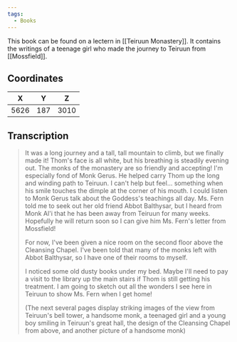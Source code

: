```yaml
---
tags:
  - Books
---
```


This book can be found on a lectern in [[Teiruun Monastery]]. It contains the writings of a teenage girl who made the journey to Teiruun from [[Mossfield]].

## Coordinates
| **X** | **Y** | **Z** |
| :---: | :---: | :---: |
| 5626  |  187  | 3010  |

## Transcription
> It was a long journey and a tall, tall mountain to climb, but we finally made it! Thom's face is all white, but his breathing is steadily evening out. The monks of the monastery are so friendly and accepting! I'm especially fond of Monk Gerus. He helped carry Thom up the long and winding path to Teiruun. I can't help but feel... something when his smile touches the dimple at the corner of his mouth. I could listen to Monk Gerus talk about the Goddess's teachings all day. Ms. Fern told me to seek out her old friend Abbot Balthysar, but I heard from Monk Al'i that he has been away from Teiruun for many weeks. Hopefully he will return soon so I can give him Ms. Fern's letter from Mossfield!
>
> For now, I've been given a nice room on the second floor above the Cleansing Chapel. I've been told that many of the monks left with Abbot Balthysar, so I have one of their rooms to myself.
>
> I noticed some old dusty books under my bed. Maybe I'll need to pay a visit to the library up the main stairs if Thom is still getting his treatment. I am going to sketch out all the wonders I see here in Teiruun to show Ms. Fern when I get home!
>
> (The next several pages display striking images of the view from Teiruun's bell tower, a handsome monk, a teenaged girl and a young boy smiling in Teiruun's great hall, the design of the Cleansing Chapel from above, and another picture of a handsome monk)

